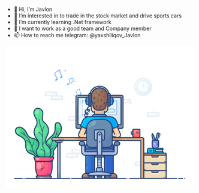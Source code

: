- 👋 Hi, I’m Javlon
- 👀 I’m interested in to trade in the stock market and drive sports cars
- 🌱 I’m currently learning .Net framework
- 💞️ I want to work as a good team and Company member
- 📫 How to reach me telegram: @yaxshiliqov_Javlon


![](https://github.com/MassiveTitans/MassiveTitans/blob/main/68747470733a2f2f7468756d62732e6766796361742e636f6d2f4576696c4e657874446576696c666973682d736d616c6c2e676966.gif)
